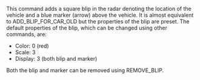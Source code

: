 This command adds a square blip in the radar denoting the location of the vehicle and a blue marker (arrow) above the vehicle. It is almost equivalent to ADD_BLIP_FOR_CAR_OLD but the properties of the blip are preset. The default properties of the blip, which can be changed using other commands, are:

- Color: 0 (red)
- Scale: 3
- Display: 3 (both blip and marker)

Both the blip and marker can be removed using REMOVE_BLIP.